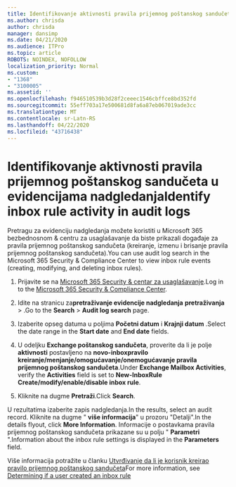 ```yaml
---
title: Identifikovanje aktivnosti pravila prijemnog poštanskog sandučeta u evidencijama nadgledanja
ms.author: chrisda
author: chrisda
manager: dansimp
ms.date: 04/21/2020
ms.audience: ITPro
ms.topic: article
ROBOTS: NOINDEX, NOFOLLOW
localization_priority: Normal
ms.custom:
- "1368"
- "3100005"
ms.assetid: ''
ms.openlocfilehash: f946510539b3d28f2ceeec1546cbffce8bd352fd
ms.sourcegitcommit: 55eff703a17e500681d8fa6a87eb067019ade3cc
ms.translationtype: MT
ms.contentlocale: sr-Latn-RS
ms.lasthandoff: 04/22/2020
ms.locfileid: "43716438"
---
```

# <a name="identify-inbox-rule-activity-in-audit-logs"></a><span data-ttu-id="b4fe6-102">Identifikovanje aktivnosti pravila prijemnog poštanskog sandučeta u evidencijama nadgledanja</span><span class="sxs-lookup"><span data-stu-id="b4fe6-102">Identify inbox rule activity in audit logs</span></span>

<span data-ttu-id="b4fe6-103">Pretragu za evidenciju nadgledanja možete koristiti u Microsoft 365 bezbednosnom & centru za usaglašavanje da biste prikazali događaje za pravila prijemnog poštanskog sandučeta (kreiranje, izmenu i brisanje pravila prijemnog poštanskog sandučeta).</span><span class="sxs-lookup"><span data-stu-id="b4fe6-103">You can use audit log search in the Microsoft 365 Security & Compliance Center to view inbox rule events (creating, modifying, and deleting inbox rules).</span></span>

1. <span data-ttu-id="b4fe6-104">Prijavite se na [Microsoft 365 Security & centar za usaglašavanje](https://protection.office.com/).</span><span class="sxs-lookup"><span data-stu-id="b4fe6-104">Log in to the [Microsoft 365 Security & Compliance Center](https://protection.office.com/).</span></span>

2. <span data-ttu-id="b4fe6-105">Idite na stranicu za**pretraživanje evidencije nadgledanja** **pretraživanja** > .</span><span class="sxs-lookup"><span data-stu-id="b4fe6-105">Go to the **Search** > **Audit log search** page.</span></span>

3. <span data-ttu-id="b4fe6-106">Izaberite opseg datuma u poljima **Početni datum** i **Krajnji datum** .</span><span class="sxs-lookup"><span data-stu-id="b4fe6-106">Select the date range in the **Start date** and **End date** fields.</span></span>

4. <span data-ttu-id="b4fe6-107">U odeljku **Exchange poštanskog sandučeta**, proverite da li je polje **aktivnosti** postavljeno na **novo-inboxpravilo kreiranje/menjanje/omogućavanje/onemogućavanje pravila prijemnog poštanskog sandučeta**.</span><span class="sxs-lookup"><span data-stu-id="b4fe6-107">Under **Exchange Mailbox Activities**, verify the **Activities** field is set to **New-InboxRule Create/modify/enable/disable inbox rule**.</span></span>

5. <span data-ttu-id="b4fe6-108">Kliknite na dugme **Pretraži**.</span><span class="sxs-lookup"><span data-stu-id="b4fe6-108">Click **Search**.</span></span>

<span data-ttu-id="b4fe6-109">U rezultatima izaberite zapis nadgledanja.</span><span class="sxs-lookup"><span data-stu-id="b4fe6-109">In the results, select an audit record.</span></span> <span data-ttu-id="b4fe6-110">Kliknite na dugme " **više informacija**" u prozoru "Detalji".</span><span class="sxs-lookup"><span data-stu-id="b4fe6-110">In the details flyout, click **More Information**.</span></span> <span data-ttu-id="b4fe6-111">Informacije o postavkama pravila prijemnog poštanskog sandučeta prikazane su u polju " **Parametri** ".</span><span class="sxs-lookup"><span data-stu-id="b4fe6-111">Information about the inbox rule settings is displayed in the **Parameters** field.</span></span>

<span data-ttu-id="b4fe6-112">Više informacija potražite u članku [Utvrđivanje da li je korisnik kreirao pravilo prijemnog poštanskog sandučeta](https://docs.microsoft.com//office365/securitycompliance/auditing-troubleshooting-scenarios#determining-if-a-user-created-an-inbox-rule)</span><span class="sxs-lookup"><span data-stu-id="b4fe6-112">For more information, see [Determining if a user created an inbox rule](https://docs.microsoft.com//office365/securitycompliance/auditing-troubleshooting-scenarios#determining-if-a-user-created-an-inbox-rule)</span></span>
